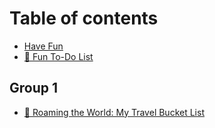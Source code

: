 # Table of contents

* [Have Fun](README.md)
* [👾 Fun To-Do List](fun-to-do-list.md)

## Group 1

* [🌅 Roaming the World: My Travel Bucket List](group-1/roaming-the-world-my-travel-bucket-list.md)
